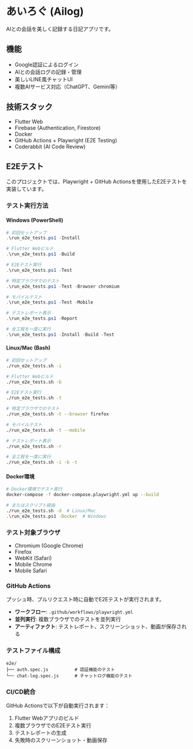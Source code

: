 # あいろぐ (Ailog)

AIとの会話を美しく記録する日記アプリです。

## 機能

- Google認証によるログイン
- AIとの会話ログの記録・管理
- 美しいLINE風チャットUI
- 複数AIサービス対応（ChatGPT、Gemini等）

## 技術スタック

- Flutter Web
- Firebase (Authentication, Firestore)
- Docker
- GitHub Actions + Playwright (E2E Testing)
- Coderabbit (AI Code Review)

## E2Eテスト

このプロジェクトでは、Playwright + GitHub Actionsを使用したE2Eテストを実装しています。

### テスト実行方法

#### Windows (PowerShell)
```powershell
# 初回セットアップ
.\run_e2e_tests.ps1 -Install

# Flutter Webビルド
.\run_e2e_tests.ps1 -Build

# E2Eテスト実行
.\run_e2e_tests.ps1 -Test

# 特定ブラウザでのテスト
.\run_e2e_tests.ps1 -Test -Browser chromium

# モバイルテスト
.\run_e2e_tests.ps1 -Test -Mobile

# テストレポート表示
.\run_e2e_tests.ps1 -Report

# 全工程を一度に実行
.\run_e2e_tests.ps1 -Install -Build -Test
```

#### Linux/Mac (Bash)
```bash
# 初回セットアップ
./run_e2e_tests.sh -i

# Flutter Webビルド
./run_e2e_tests.sh -b

# E2Eテスト実行
./run_e2e_tests.sh -t

# 特定ブラウザでのテスト
./run_e2e_tests.sh -t --browser firefox

# モバイルテスト
./run_e2e_tests.sh -t --mobile

# テストレポート表示
./run_e2e_tests.sh -r

# 全工程を一度に実行
./run_e2e_tests.sh -i -b -t
```

#### Docker環境
```bash
# Docker環境でテスト実行
docker-compose -f docker-compose.playwright.yml up --build

# またはスクリプト経由
./run_e2e_tests.sh -d  # Linux/Mac
.\run_e2e_tests.ps1 -Docker  # Windows
```

### テスト対象ブラウザ

- Chromium (Google Chrome)
- Firefox
- WebKit (Safari)
- Mobile Chrome
- Mobile Safari

### GitHub Actions

プッシュ時、プルリクエスト時に自動でE2Eテストが実行されます。

- **ワークフロー**: `.github/workflows/playwright.yml`
- **並列実行**: 複数ブラウザでのテストを並列実行
- **アーティファクト**: テストレポート、スクリーンショット、動画が保存される

### テストファイル構成

```
e2e/
├── auth.spec.js          # 認証機能のテスト
└── chat-log.spec.js      # チャットログ機能のテスト
```

### CI/CD統合

GitHub Actionsで以下が自動実行されます：

1. Flutter Webアプリのビルド
2. 複数ブラウザでのE2Eテスト実行
3. テストレポートの生成
4. 失敗時のスクリーンショット・動画保存
